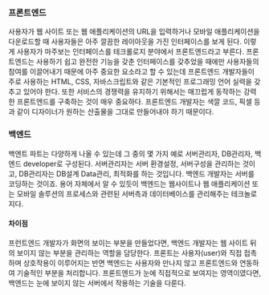 ### 프론트엔드 

사용자가 웹 사이트 또는 웹 애플리케이션의 URL을 입력하거나 모바일 애플리케이션을 다운로드할 때   사용자들은 아주 깔끔한 레이아웃을 가진 인터페이스를 보게 된다. 이렇게 사용자가 마주보는 인터페이스를 테크롤로지 분야에서 프론트엔드라고 부른다. 프론트엔드는 사용하기 쉽고 완전한 기능을 갖춘 인터페이스를 갖추었을 때에만 사용자들의 참여를 이끌어내기 때문에 아주 중요한 요소라고 할 수 있는데 프론트엔드 개발자들이 주로 사용하는 HTML, CSS, 자바스크립트와 같은 기본적인 프로그래밍 언어 실력을 갖추고 있어야 한다. 또한 서비스의 경쟁력을 유지하기 위해서는 매끄럽게 동작하는 강력한 프론트엔드를 구축하는 것이 매우 중요하다. 프론트엔드 개발자는 색깔 코드, 픽셀 등과 같이 디자이너가 원하는 산출물을 그대로 만들어내야 하기 때문이다.

### 백엔드 

백엔트 파트는 다양하게 나올 수 있는데 그 중의 몇 가지 예로 서버관리자, DB관리자, 백엔드 developer로 구성된다. 서버관리자는 서버 환경설정, 서버구성을 관리하는 것이고, DB관리자는 DB설계 Data관리, 최적화를 하는 것입니다. 백엔드 개발자는 서버를 코딩하는 것이죠. 용어 자체에서 알 수 있듯이 백엔드는 웹사이트나 웹 애플리케이션 또는 모바일 솔루션의 프로세스와 관련된 서버측과 데이터베이스를 관리해주는 테크놀로지다.

#### 차이점 

프런트엔드 개발자가 화면의 보이는 부분을 만들었다면, 백엔드 개발자는 웹 사이트 뒤의 보이지 않는 부분을 관리하는 역할을 담당한다. 프론트는 사용자(user)와 직접 접촉하며 상호작용이 이루어지는 반면 백엔드는 사용자와 만나지 않고 프론트엔드와 연동하여 기술적인 부분을 처리합니다. 프론트엔드가 눈에 직접적으로 보여지는 영역이였다면, 백엔드는 눈에 보이지 않는 서버에서 작용하는 기술을 다룬다.